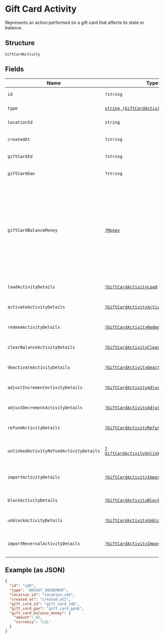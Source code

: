 
# Gift Card Activity

Represents an action performed on a gift card that affects its state or balance.

## Structure

`GiftCardActivity`

## Fields

| Name | Type | Tags | Description | Getter | Setter |
|  --- | --- | --- | --- | --- | --- |
| `id` | `?string` | Optional | The unique ID of the gift card activity. | getId(): ?string | setId(?string id): void |
| `type` | [`string (GiftCardActivityType)`](/doc/models/gift-card-activity-type.md) | Required | Indicates the gift card activity type. | getType(): string | setType(string type): void |
| `locationId` | `string` | Required | The ID of the location at which the activity occurred. | getLocationId(): string | setLocationId(string locationId): void |
| `createdAt` | `?string` | Optional | The timestamp when the gift card activity was created, in RFC 3339 format. | getCreatedAt(): ?string | setCreatedAt(?string createdAt): void |
| `giftCardId` | `?string` | Optional | The gift card ID. The ID is not required if a GAN is present. | getGiftCardId(): ?string | setGiftCardId(?string giftCardId): void |
| `giftCardGan` | `?string` | Optional | The gift card GAN. The GAN is not required if `gift_card_id` is present. | getGiftCardGan(): ?string | setGiftCardGan(?string giftCardGan): void |
| `giftCardBalanceMoney` | [`?Money`](/doc/models/money.md) | Optional | Represents an amount of money. `Money` fields can be signed or unsigned.<br>Fields that do not explicitly define whether they are signed or unsigned are<br>considered unsigned and can only hold positive amounts. For signed fields, the<br>sign of the value indicates the purpose of the money transfer. See<br>[Working with Monetary Amounts](https://developer.squareup.com/docs/build-basics/working-with-monetary-amounts)<br>for more information. | getGiftCardBalanceMoney(): ?Money | setGiftCardBalanceMoney(?Money giftCardBalanceMoney): void |
| `loadActivityDetails` | [`?GiftCardActivityLoad`](/doc/models/gift-card-activity-load.md) | Optional | Present only when `GiftCardActivityType` is LOAD. | getLoadActivityDetails(): ?GiftCardActivityLoad | setLoadActivityDetails(?GiftCardActivityLoad loadActivityDetails): void |
| `activateActivityDetails` | [`?GiftCardActivityActivate`](/doc/models/gift-card-activity-activate.md) | Optional | Describes a gift card activity of the ACTIVATE type. | getActivateActivityDetails(): ?GiftCardActivityActivate | setActivateActivityDetails(?GiftCardActivityActivate activateActivityDetails): void |
| `redeemActivityDetails` | [`?GiftCardActivityRedeem`](/doc/models/gift-card-activity-redeem.md) | Optional | Present only when `GiftCardActivityType` is REDEEM. | getRedeemActivityDetails(): ?GiftCardActivityRedeem | setRedeemActivityDetails(?GiftCardActivityRedeem redeemActivityDetails): void |
| `clearBalanceActivityDetails` | [`?GiftCardActivityClearBalance`](/doc/models/gift-card-activity-clear-balance.md) | Optional | Describes a gift card activity of the CLEAR_BALANCE type. | getClearBalanceActivityDetails(): ?GiftCardActivityClearBalance | setClearBalanceActivityDetails(?GiftCardActivityClearBalance clearBalanceActivityDetails): void |
| `deactivateActivityDetails` | [`?GiftCardActivityDeactivate`](/doc/models/gift-card-activity-deactivate.md) | Optional | Describes a gift card activity of the DEACTIVATE type. | getDeactivateActivityDetails(): ?GiftCardActivityDeactivate | setDeactivateActivityDetails(?GiftCardActivityDeactivate deactivateActivityDetails): void |
| `adjustIncrementActivityDetails` | [`?GiftCardActivityAdjustIncrement`](/doc/models/gift-card-activity-adjust-increment.md) | Optional | Describes a gift card activity of the ADJUST_INCREMENT type. | getAdjustIncrementActivityDetails(): ?GiftCardActivityAdjustIncrement | setAdjustIncrementActivityDetails(?GiftCardActivityAdjustIncrement adjustIncrementActivityDetails): void |
| `adjustDecrementActivityDetails` | [`?GiftCardActivityAdjustDecrement`](/doc/models/gift-card-activity-adjust-decrement.md) | Optional | Describes a gift card activity of the ADJUST_DECREMENT type. | getAdjustDecrementActivityDetails(): ?GiftCardActivityAdjustDecrement | setAdjustDecrementActivityDetails(?GiftCardActivityAdjustDecrement adjustDecrementActivityDetails): void |
| `refundActivityDetails` | [`?GiftCardActivityRefund`](/doc/models/gift-card-activity-refund.md) | Optional | Present only when `GiftCardActivityType` is REFUND. | getRefundActivityDetails(): ?GiftCardActivityRefund | setRefundActivityDetails(?GiftCardActivityRefund refundActivityDetails): void |
| `unlinkedActivityRefundActivityDetails` | [`?GiftCardActivityUnlinkedActivityRefund`](/doc/models/gift-card-activity-unlinked-activity-refund.md) | Optional | Present only when `GiftCardActivityType` is UNLINKED_ACTIVITY_REFUND. | getUnlinkedActivityRefundActivityDetails(): ?GiftCardActivityUnlinkedActivityRefund | setUnlinkedActivityRefundActivityDetails(?GiftCardActivityUnlinkedActivityRefund unlinkedActivityRefundActivityDetails): void |
| `importActivityDetails` | [`?GiftCardActivityImport`](/doc/models/gift-card-activity-import.md) | Optional | Describes a gift card activity of the IMPORT type and the `GiftCardGANSource` is OTHER<br>(a third-party gift card). | getImportActivityDetails(): ?GiftCardActivityImport | setImportActivityDetails(?GiftCardActivityImport importActivityDetails): void |
| `blockActivityDetails` | [`?GiftCardActivityBlock`](/doc/models/gift-card-activity-block.md) | Optional | Describes a gift card activity of the BLOCK type. | getBlockActivityDetails(): ?GiftCardActivityBlock | setBlockActivityDetails(?GiftCardActivityBlock blockActivityDetails): void |
| `unblockActivityDetails` | [`?GiftCardActivityUnblock`](/doc/models/gift-card-activity-unblock.md) | Optional | Present only when `GiftCardActivityType` is UNBLOCK. | getUnblockActivityDetails(): ?GiftCardActivityUnblock | setUnblockActivityDetails(?GiftCardActivityUnblock unblockActivityDetails): void |
| `importReversalActivityDetails` | [`?GiftCardActivityImportReversal`](/doc/models/gift-card-activity-import-reversal.md) | Optional | Present only when GiftCardActivityType is IMPORT_REVERSAL and GiftCardGANSource is OTHER | getImportReversalActivityDetails(): ?GiftCardActivityImportReversal | setImportReversalActivityDetails(?GiftCardActivityImportReversal importReversalActivityDetails): void |

## Example (as JSON)

```json
{
  "id": "id0",
  "type": "ADJUST_INCREMENT",
  "location_id": "location_id4",
  "created_at": "created_at2",
  "gift_card_id": "gift_card_id8",
  "gift_card_gan": "gift_card_gan6",
  "gift_card_balance_money": {
    "amount": 82,
    "currency": "LSL"
  }
}
```

